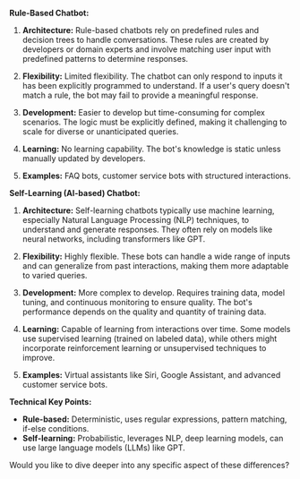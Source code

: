 **Rule-Based Chatbot:**

1. **Architecture:** Rule-based chatbots rely on predefined rules and decision trees to handle conversations. These rules are created by developers or domain experts and involve matching user input with predefined patterns to determine responses.

2. **Flexibility:** Limited flexibility. The chatbot can only respond to inputs it has been explicitly programmed to understand. If a user's query doesn't match a rule, the bot may fail to provide a meaningful response.

3. **Development:** Easier to develop but time-consuming for complex scenarios. The logic must be explicitly defined, making it challenging to scale for diverse or unanticipated queries.

4. **Learning:** No learning capability. The bot's knowledge is static unless manually updated by developers.

5. **Examples:** FAQ bots, customer service bots with structured interactions.

**Self-Learning (AI-based) Chatbot:**

1. **Architecture:** Self-learning chatbots typically use machine learning, especially Natural Language Processing (NLP) techniques, to understand and generate responses. They often rely on models like neural networks, including transformers like GPT.

2. **Flexibility:** Highly flexible. These bots can handle a wide range of inputs and can generalize from past interactions, making them more adaptable to varied queries.

3. **Development:** More complex to develop. Requires training data, model tuning, and continuous monitoring to ensure quality. The bot's performance depends on the quality and quantity of training data.

4. **Learning:** Capable of learning from interactions over time. Some models use supervised learning (trained on labeled data), while others might incorporate reinforcement learning or unsupervised techniques to improve.

5. **Examples:** Virtual assistants like Siri, Google Assistant, and advanced customer service bots.

**Technical Key Points:**

- **Rule-based:** Deterministic, uses regular expressions, pattern matching, if-else conditions.
- **Self-learning:** Probabilistic, leverages NLP, deep learning models, can use large language models (LLMs) like GPT.

Would you like to dive deeper into any specific aspect of these differences?